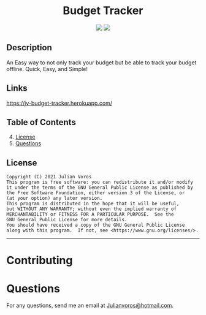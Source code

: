 <h1 align="center"><strong>Budget Tracker</strong></h1>
<p align="center">
  <img src="https://img.shields.io/github/languages/top/JuVoros/budget-tracker">
  <img src="https://img.shields.io/badge/License-GPL-blue.svg">
</p>

## Description

An Easy way to not only track your budget but be able to track your budget offline. Quick, Easy, and Simple!

## Links

https://jv-budget-tracker.herokuapp.com/

## Table of Contents
4. [License](#license)
6. [Questions](#questions)


    



## License
    Copyright (C) 2021 Julian Voros
    This program is free software: you can redistribute it and/or modify
    it under the terms of the GNU General Public License as published by
    the Free Software Foundation, either version 3 of the License, or
    (at your option) any later version.
    This program is distributed in the hope that it will be useful,
    but WITHOUT ANY WARRANTY; without even the implied warranty of
    MERCHANTABILITY or FITNESS FOR A PARTICULAR PURPOSE.  See the
    GNU General Public License for more details.
    You should have received a copy of the GNU General Public License
    along with this program.  If not, see <https://www.gnu.org/licenses/>.
    
---
# Contributing
# Questions
For any questions, send me an email at Julianvoros@hotmail.com.
